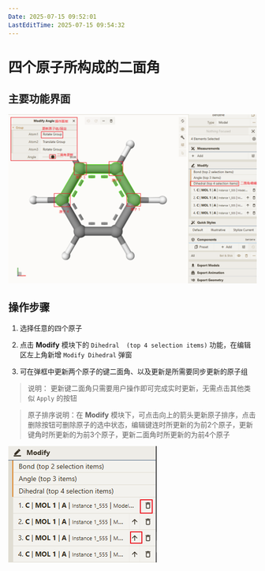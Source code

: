 ```yaml
---
Date: 2025-07-15 09:52:01
LastEditTime: 2025-07-15 09:54:32
---
```

# 四个原子所构成的二面角

## 主要功能界面

![alt text](./assets/edit-dihedral-image.png)

## 操作步骤

1. 选择任意的四个原子

2. 点击 <b>Modify</b> 模块下的 `Dihedral  (top 4 selection items)` 功能，在编辑区左上角新增 `Modify Dihedral` 弹窗

3. 可在弹框中更新两个原子的键二面角、以及更新是所需要同步更新的原子组

> 说明： 更新键二面角只需要用户操作即可完成实时更新，无需点击其他类似 `Apply` 的按钮

> 原子排序说明：在 <b>Modify</b> 模块下，可点击向上的箭头更新原子排序，点击删除按钮可删除原子的选中状态，编辑键连时所更新的为前2个原子，更新键角时所更新的为前3个原子，更新二面角时所更新的为前4个原子

![alt text](./assets/edit-order-atom.png)